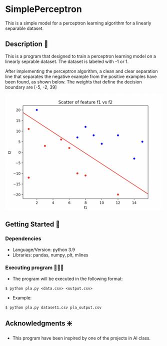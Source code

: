 # SimplePerceptron
This is a simple model for a perceptron learning algorithm for a linearly separable dataset.

## Description 🧐

This is a program that designed to train a perceptron learning model on a linearly seprable dataset. The dataset is labeled with -1 or 1.

After implementing the perceptron algorithm, a clean and clear separation line that separates the negative example from the positive examples have been found, as shown below. The weights that define the decision boundary are [-5, -2, 39]

![result](images)

## Getting Started 🚀

### Dependencies

* Language/Version: python 3.9
* Libraries: pandas, numpy, plt, mlines

### Executing program 👩🏻‍💻

* The program will be executed in the following format: 
```
$ python pla.py <data.csv> <output.csv>
```
* Example:
```
$ python pla.py dataset1.csv pla_output.csv
```

## Acknowledgments ❇️

* This program have been inspired by one of the projects in AI class.


